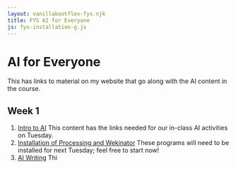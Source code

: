 ```yaml
---
layout: vanillabootflex-fys.njk
title: FYS AI for Everyone
js: fys-installation-g.js
---
```


# AI for Everyone

This has links to material on my website that go along with the AI content in the course.

## Week 1

1. [Intro to AI](/fys-23-01-ais/) This content has the links needed for our in-class AI activities on Tuesday.
2. [Installation of Processing and Wekinator](/fys-installation/) These programs will need to be installed for next Tuesday; feel free to start now!
3. [AI Writing](/fys-23-02-ai-writing) Thi